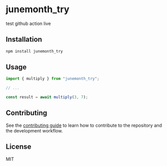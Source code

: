 # junemonth_try

test github action live

## Installation

```sh
npm install junemonth_try
```

## Usage

```js
import { multiply } from "junemonth_try";

// ...

const result = await multiply(3, 7);
```

## Contributing

See the [contributing guide](CONTRIBUTING.md) to learn how to contribute to the repository and the development workflow.

## License

MIT
